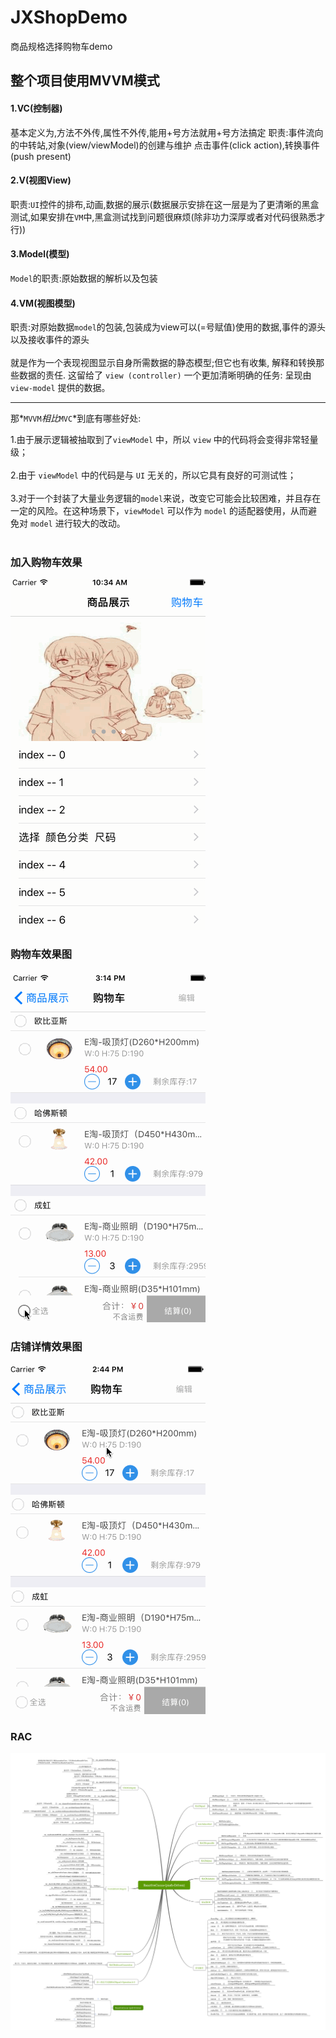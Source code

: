 # JXShopDemo
商品规格选择购物车demo

## 整个项目使用MVVM模式

<p>

#### 1.VC(控制器)
基本定义为,方法不外传,属性不外传,能用+号方法就用+号方法搞定
职责:事件流向的中转站,对象(view/viewModel)的创建与维护
点击事件(click action),转换事件(push present)

#### 2.V(视图View)
职责:`UI`控件的排布,动画,数据的展示(数据展示安排在这一层是为了更清晰的黑盒测试,如果安排在`VM`中,黑盒测试找到问题很麻烦(除非功力深厚或者对代码很熟悉才行))

#### 3.Model(模型)
`Model`的职责:原始数据的解析以及包装

#### 4.VM(视图模型)
职责:对原始数据`model`的包装,包装成为view可以(=号赋值)使用的数据,事件的源头以及接收事件的源头
</br><br />
就是作为一个表现视图显示自身所需数据的静态模型;但它也有收集, 解释和转换那些数据的责任. 这留给了 `view (controller)` 一个更加清晰明确的任务: 呈现由 `view-model` 提供的数据。

</p>

****
那*`MVVM`*相比*`MVC`*到底有哪些好处:

1.由于展示逻辑被抽取到了`viewModel` 中，所以 `view` 中的代码将会变得非常轻量级；</br><br />
2.由于 `viewModel` 中的代码是与 `UI` 无关的，所以它具有良好的可测试性；</br><br />
3.对于一个封装了大量业务逻辑的`model`来说，改变它可能会比较困难，并且存在一定的风险。在这种场景下，`viewModel` 可以作为 `model` 的适配器使用，从而避免对 `model` 进行较大的改动。</br><br />

### 加入购物车效果
![image](https://github.com/HJXIcon/JXShopDemo/blob/master/JXShopDemo/images/chooseGood.gif)

### 购物车效果图
![image](https://github.com/HJXIcon/JXShopDemo/blob/master/JXShopDemo/images/shopCart.gif)

### 店铺详情效果图
![image](https://github.com/HJXIcon/JXShopDemo/blob/master/JXShopDemo/images/shopDetail.gif)

### RAC 
![image](https://github.com/HJXIcon/JXShopDemo/blob/master/JXShopDemo/images/RAC.png)




